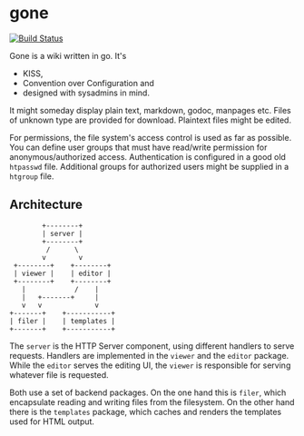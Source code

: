 # gone

[![Build Status](https://travis-ci.org/fxnn/gone.svg?branch=master)](https://travis-ci.org/fxnn/gone)

Gone is a wiki written in go. It's

* KISS,
* Convention over Configuration and
* designed with sysadmins in mind.

It might someday display plain text, markdown, godoc, manpages etc.
Files of unknown type are provided for download.
Plaintext files might be edited.

For permissions, the file system's access control is used as far as possible.
You can define user groups that must have read/write permission for anonymous/authorized access.
Authentication is configured in a good old `htpasswd` file.
Additional groups for authorized users might be supplied in a `htgroup` file.


## Architecture

            +--------+
            | server |
            +--------+
             /      \
            v        v
     +--------+    +--------+
     | viewer |    | editor |
     +--------+    +--------+
       |            /    |
       |   +-------+     |
       v   v             v
    +-------+    +-----------+
    | filer |    | templates |
    +-------+    +-----------+

The `server` is the HTTP Server component, using different handlers to serve
requests.
Handlers are implemented in the `viewer` and the `editor` package.
While the `editor` serves the editing UI, the `viewer` is responsible for 
serving whatever file is requested.

Both use a set of backend packages.
On the one hand this is `filer`, which encapsulate reading and writing files
from the filesystem.
On the other hand there is the `templates` package, which caches and renders
the templates used for HTML output.

